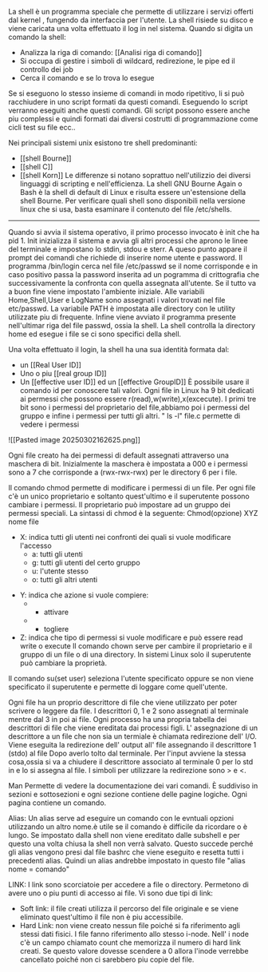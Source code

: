 La shell è un programma speciale che permette di utilizzare i servizi offerti dal kernel , fungendo da interfaccia per l'utente. La shell risiede su disco e viene caricata una volta effettuato il log in nel sistema. Quando si digita un comando la shell:
- Analizza la riga di comando: [[Analisi riga di comando]]
- Si occupa di gestire i simboli di wildcard, redirezione, le pipe ed il controllo dei job
- Cerca il comando e se lo trova lo esegue


Se si eseguono lo stesso insieme di comandi in modo ripetitivo, li si può racchiudere in uno script formati da questi comandi. Eseguendo lo script verranno eseguiti anche questi comandi. Gli script possono essere anche piu complessi e quindi formati dai diversi costrutti di programmazione come cicli test su file ecc..

Nei principali sistemi unix esistono tre shell predominanti:
 - [[shell Bourne]]
 - [[shell C]]
 - [[shell Korn]]
 Le differenze si notano soprattuo nell'utilizzio dei diversi linguaggi di scripting e nell'efficienza.
 La shell GNU Bourne Again o Bash è la shell di default di Linux e risulta essere un'estensione della shell Bourne.
 Per verificare quali shell sono disponibili nella versione linux che si usa, basta esaminare il contenuto del file /etc/shells.


---------------

 Quando si  avvia il sistema operativo, il primo processo invocato è init che ha pid 1. Init inizializza il sistema e avvia gli altri processi che aprono le linee del terminale e impostano lo stdin, stdou e sterr.
A queso punto appare il prompt dei comandi che richiede di inserire nome utente e password. Il programma /bin/login cerca nel file /etc/passwd se il nome corrisponde e in caso positivo passa la password inserita ad un pogramma di crittografia che successivamente la confronta con quella assegnata all'utente. Se il tutto va a buon fine viene impostato l'ambiente iniziale.
Alle variabili Home,Shell,User e LogName sono assegnati i valori trovati nel file etc/passwd. La variabile PATH è impostata alle directory con le utility utilizzate piu di frequente. Infine viene avviato il programma presente nell'ultimar riga del file passwd, ossia la shell. La shell controlla la directory home ed esegue i file se ci sono specifici della shell.


Una volta effettuato il login, la shell ha una sua identità formata dal:
- un [[Real User ID]]
- Uno o piu [[real group ID]]
- Un [[effective user ID]] ed un [[effective GroupID]]
È possibile usare il comando id per conoscere tali valori.
Ogni file in Linux ha 9 bit dedicati ai permessi che possono essere r(read),w(write),x(excecute).
I primi tre bit sono i permessi del proprietario del file,abbiamo poi i permessi del gruppo e infine i permessi per tutti gli altri.
" ls -l"  file.c permette di vedere i permessi

![[Pasted image 20250302162625.png]]

Ogni file creato ha dei permessi di default assegnati attraverso una maschera di bit. Inizialmente la maschera è impostata a 000 e i permessi sono a 7 che corrisponde a (rwx-rwx-rwx) per le directory  6 per i file.

Il comando chmod permette di modificare i permessi di un file. Per ogni file c'è un unico proprietario e soltanto quest'ultimo e il superutente possono cambiare i permessi. Il proprietario può impostare ad un gruppo dei permessi speciali.
La sintassi di chmod è la seguente:
Chmod(opzione) XYZ nome file
+ X: indica tutti gli utenti nei confronti dei quali si vuole modificare l'accesso
   - a: tutti gli utenti
   - g: tutti gli utenti del certo gruppo
   - u: l'utente stesso
   - o: tutti gli altri utenti
- Y: indica che azione si vuole compiere:
    - + attivare
    - - togliere
 - Z: indica che tipo di permessi si vuole modificare e può essere read write o execute
 Il comando chown serve per cambire il proprietario e il gruppo di un file o di una directory. In sistemi Linux solo il superutente può cambiare la proprietà.

Il comando su(set user) seleziona l'utente specificato oppure se non viene specificato il superutente e permette di loggare come quell'utente.

Ogni file ha un proprio descrittore di file che viene utilizzato per poter scrivere o leggere da file. I descrittori 0, 1 e 2 sono assegnati al terminale mentre dal 3 in poi ai file. Ogni processo ha una propria tabella dei descrittori di file che viene ereditata dai processi figli. L' assegnazione di un descrittore a un file che non sia un termiale  è chiamata redirezione dell' I/O. Viene eseguita la redirezione dell' output all' file assegnando il descrittore 1 (stdo) al file Dopo averlo tolto dal terminale. Per l'input avviene la stessa cosa,ossia si va a chiudere il descrittore associato al terminale 0 per lo std in e lo si assegna al file. I simboli per utilizzare la redirezione sono > e <.


Man
Permette di vedere la documentazione dei vari comandi. È suddiviso in sezioni e sottosezioni e ogni sezione contiene delle pagine logiche. Ogni pagina contiene un comando.

Alias:
Un alias serve ad eseguire un comando con le evntuali opzioni utilizzando un altro nome.è utile se il comando è difficile da ricordare o è lungo. Se impostato dalla shell non viene ereditato dalle subshell e per questo una volta chiusa la shell non verrà salvato. Questo succede perché gli alias vengono presi dal file bashrc che viene eseguito e resetta tutti i precedenti alias. Quindi un alias andrebbe impostato in questo file
"alias nome = comando"


LINK:
I link sono scorciatoie per accedere a file o directory. Permetono di avere uno o piu punti di accesso ai file. 
Vi sono due tipi di link:
- Soft link: il file creati utilizza il percorso del file originale e se viene eliminato quest'ultimo il file non è piu accessibile.
- Hard Link: non viene creato nessun file poiché si fa riferimento agli stessi dati fisici. I file fanno riferimento allo stesso i-node. Nell' i node c'è un campo chiamato count che memorizza il numero di hard link creati. Se questo valore dovesse scendere a 0 allora l'inode verrebbe cancellato poiché non ci sarebbero piu copie del file.